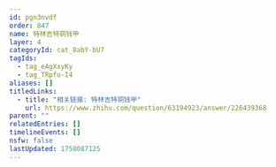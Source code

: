 ```yaml
---
id: pgn3nvdf
order: 847
name: 特林吉特铜钱甲
layer: 4
categoryId: cat_8abY-bU7
tagIds:
  - tag_eAgXxyKy
  - tag_TRpfu-I4
aliases: []
titledLinks:
  - title: "相关链接: 特林吉特铜钱甲"
    url: https://www.zhihu.com/question/63194923/answer/226439368
parent: ""
relatedEntries: []
timelineEvents: []
nsfw: false
lastUpdated: 1758087125
---
```


